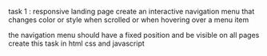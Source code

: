  task 1 : responsive landing page 
create an interactive navigation menu that changes color or style when scrolled or when hovering over a menu item  

the navigation menu should have a fixed position and be visible on all pages
create this task in html css and javascript
